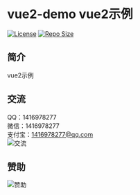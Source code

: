 # vue2-demo vue2示例

[![License](https://img.shields.io/github/license/ali1416/vue2-demo?label=License)](https://opensource.org/licenses/BSD-3-Clause)
[![Repo Size](https://img.shields.io/github/repo-size/ali1416/vue2-demo?label=Repo%20Size&color=success)](https://github.com/ALI1416/vue2-demo/archive/refs/heads/master.zip)

## 简介

vue2示例

## 交流

QQ：1416978277  
微信：1416978277  
支付宝：1416978277@qq.com  
![交流](https://cdn.jsdelivr.net/gh/ALI1416/ALI1416/image/contact.png)

## 赞助

![赞助](https://cdn.jsdelivr.net/gh/ALI1416/ALI1416/image/donate.png)

